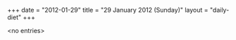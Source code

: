 +++
date = "2012-01-29"
title = "29 January 2012 (Sunday)"
layout = "daily-diet"
+++

\<no entries\>